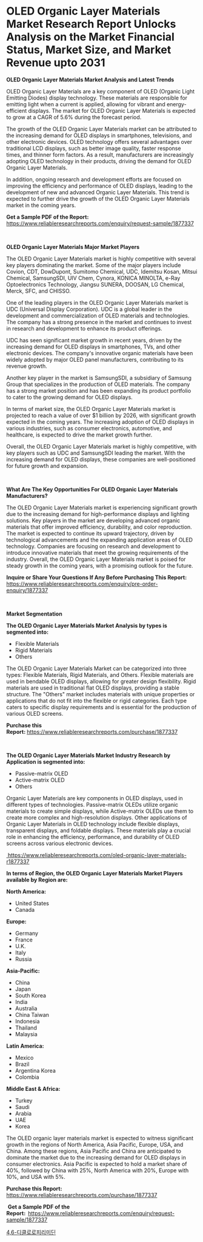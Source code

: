 <p><h1>OLED Organic Layer Materials Market Research Report Unlocks Analysis on the Market Financial Status, Market Size, and Market Revenue upto 2031</h1></p><p><strong>OLED Organic Layer Materials Market Analysis and Latest Trends</strong></p>
<p><p>OLED Organic Layer Materials are a key component of OLED (Organic Light Emitting Diodes) display technology. These materials are responsible for emitting light when a current is applied, allowing for vibrant and energy-efficient displays. The market for OLED Organic Layer Materials is expected to grow at a CAGR of 5.6% during the forecast period.</p><p>The growth of the OLED Organic Layer Materials market can be attributed to the increasing demand for OLED displays in smartphones, televisions, and other electronic devices. OLED technology offers several advantages over traditional LCD displays, such as better image quality, faster response times, and thinner form factors. As a result, manufacturers are increasingly adopting OLED technology in their products, driving the demand for OLED Organic Layer Materials.</p><p>In addition, ongoing research and development efforts are focused on improving the efficiency and performance of OLED displays, leading to the development of new and advanced Organic Layer Materials. This trend is expected to further drive the growth of the OLED Organic Layer Materials market in the coming years.</p></p>
<p><strong>Get a Sample PDF of the Report:&nbsp;</strong> <a href="https://www.reliableresearchreports.com/enquiry/request-sample/1877337">https://www.reliableresearchreports.com/enquiry/request-sample/1877337</a></p>
<p>&nbsp;</p>
<p><strong>OLED Organic Layer Materials Major Market Players</strong></p>
<p><p>The OLED Organic Layer Materials market is highly competitive with several key players dominating the market. Some of the major players include Covion, CDT, DowDupont, Sumitomo Chemical, UDC, Idemitsu Kosan, Mitsui Chemical, SamsungSDI, UIV Chem, Cynora, KONICA MINOLTA, e-Ray Optoelectronics Technology, Jiangsu SUNERA, DOOSAN, LG Chemical, Merck, SFC, and CHISSO.</p><p>One of the leading players in the OLED Organic Layer Materials market is UDC (Universal Display Corporation). UDC is a global leader in the development and commercialization of OLED materials and technologies. The company has a strong presence in the market and continues to invest in research and development to enhance its product offerings.</p><p>UDC has seen significant market growth in recent years, driven by the increasing demand for OLED displays in smartphones, TVs, and other electronic devices. The company's innovative organic materials have been widely adopted by major OLED panel manufacturers, contributing to its revenue growth.</p><p>Another key player in the market is SamsungSDI, a subsidiary of Samsung Group that specializes in the production of OLED materials. The company has a strong market position and has been expanding its product portfolio to cater to the growing demand for OLED displays.</p><p>In terms of market size, the OLED Organic Layer Materials market is projected to reach a value of over $1 billion by 2026, with significant growth expected in the coming years. The increasing adoption of OLED displays in various industries, such as consumer electronics, automotive, and healthcare, is expected to drive the market growth further.</p><p>Overall, the OLED Organic Layer Materials market is highly competitive, with key players such as UDC and SamsungSDI leading the market. With the increasing demand for OLED displays, these companies are well-positioned for future growth and expansion.</p></p>
<p>&nbsp;</p>
<p><strong>What Are The Key Opportunities For OLED Organic Layer Materials Manufacturers?</strong></p>
<p><p>The OLED Organic Layer Materials market is experiencing significant growth due to the increasing demand for high-performance displays and lighting solutions. Key players in the market are developing advanced organic materials that offer improved efficiency, durability, and color reproduction. The market is expected to continue its upward trajectory, driven by technological advancements and the expanding application areas of OLED technology. Companies are focusing on research and development to introduce innovative materials that meet the growing requirements of the industry. Overall, the OLED Organic Layer Materials market is poised for steady growth in the coming years, with a promising outlook for the future.</p></p>
<p><strong>Inquire or Share Your Questions If Any Before Purchasing This Report:</strong> <a href="https://www.reliableresearchreports.com/enquiry/pre-order-enquiry/1877337">https://www.reliableresearchreports.com/enquiry/pre-order-enquiry/1877337</a></p>
<p>&nbsp;</p>
<p><strong>Market Segmentation</strong></p>
<p><strong>The OLED Organic Layer Materials Market Analysis by types is segmented into:</strong></p>
<p><ul><li>Flexible Materials</li><li>Rigid Materials</li><li>Others</li></ul></p>
<p><p>The OLED Organic Layer Materials Market can be categorized into three types: Flexible Materials, Rigid Materials, and Others. Flexible materials are used in bendable OLED displays, allowing for greater design flexibility. Rigid materials are used in traditional flat OLED displays, providing a stable structure. The "Others" market includes materials with unique properties or applications that do not fit into the flexible or rigid categories. Each type caters to specific display requirements and is essential for the production of various OLED screens.</p></p>
<p><strong>Purchase this Report:&nbsp;</strong><a href="https://www.reliableresearchreports.com/purchase/1877337">https://www.reliableresearchreports.com/purchase/1877337</a></p>
<p>&nbsp;</p>
<p><strong>The OLED Organic Layer Materials Market Industry Research by Application is segmented into:</strong></p>
<p><ul><li>Passive-matrix OLED</li><li>Active-matrix OLED</li><li>Others</li></ul></p>
<p><p>Organic Layer Materials are key components in OLED displays, used in different types of technologies. Passive-matrix OLEDs utilize organic materials to create simple displays, while Active-matrix OLEDs use them to create more complex and high-resolution displays. Other applications of Organic Layer Materials in OLED technology include flexible displays, transparent displays, and foldable displays. These materials play a crucial role in enhancing the efficiency, performance, and durability of OLED screens across various electronic devices.</p></p>
<p><a href="https://www.reliableresearchreports.com/oled-organic-layer-materials-r1877337">&nbsp;https://www.reliableresearchreports.com/oled-organic-layer-materials-r1877337</a></p>
<p><strong>In terms of Region, the OLED Organic Layer Materials Market Players available by Region are:</strong></p>
<p>
    <p> <strong> North America: </strong>
        <ul>
            <li>United States</li>
            <li>Canada</li>
        </ul>
        </p> 
    <p> <strong> Europe: </strong>
        <ul>
            <li>Germany</li>
            <li>France</li>
            <li>U.K.</li>
            <li>Italy</li>
            <li>Russia</li>
        </ul>
        </p> 
    <p> <strong> Asia-Pacific: </strong>
        <ul>
            <li>China</li>
            <li>Japan</li>
            <li>South Korea</li>
            <li>India</li>
            <li>Australia</li>
            <li>China Taiwan</li>
            <li>Indonesia</li>
            <li>Thailand</li>
            <li>Malaysia</li>
        </ul>
        </p> 
    <p> <strong> Latin America: </strong>
        <ul>
            <li>Mexico</li>
            <li>Brazil</li>
            <li>Argentina Korea</li>
            <li>Colombia</li>
        </ul>
        </p> 
    <p> <strong> Middle East & Africa: </strong>
        <ul>
            <li>Turkey</li>
            <li>Saudi</li>
            <li>Arabia</li>
            <li>UAE</li>
            <li>Korea</li>
        </ul>
    </p>
    </p>
<p><p>The OLED organic layer materials market is expected to witness significant growth in the regions of North America, Asia Pacific, Europe, USA, and China. Among these regions, Asia Pacific and China are anticipated to dominate the market due to the increasing demand for OLED displays in consumer electronics. Asia Pacific is expected to hold a market share of 40%, followed by China with 25%, North America with 20%, Europe with 10%, and USA with 5%.</p></p>
<p><strong>Purchase this Report: </strong><a href="https://www.reliableresearchreports.com/purchase/1877337">https://www.reliableresearchreports.com/purchase/1877337</a></p>
<p>&nbsp;<strong>Get a Sample PDF of the Report:&nbsp;&nbsp;</strong><a href="https://www.reliableresearchreports.com/enquiry/request-sample/1877337">https://www.reliableresearchreports.com/enquiry/request-sample/1877337</a></p>
<p><strong></strong></p>
<p><p><a href="https://github.com/JackieFauhey9089475/Market-Research-Report-List-2/blob/main/7194972144851.md">4,6-디클로로피리미딘</a></p></p>